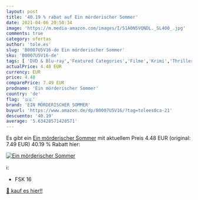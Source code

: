 ```yaml
---
layout: post
title: '40.19 % rabat auf Ein mörderischer Sommer'
date: 2021-04-06 20:50:34
image: 'https://m.media-amazon.com/images/I/51A0N5VQNDL._SL400_.jpg'
comments: true
category: ofertas
author: 'tole.es'
slug: 'B0007U5V16-de Ein mörderischer Sommer'
sku: 'B0007U5V16-de'
tags: [ 'DVD & Blu-ray','Featured Categories','Filme','Krimi','Thriller','ein mörderischer sommer', ]
actualPrice: 4.48 EUR
currency: EUR
price: 4.48
comparePrice: 7.49 EUR
prodname: 'Ein mörderischer Sommer'
country: 'de'
flag: '🇩🇪'
brand: 'EIN MÖRDERISCHER SOMMER'
buyurl: 'https://www.amazon.de/dp/B0007U5V16/?tag=tolees0ca-21'
descuento: '40.19'
average: '5.63428571428571'
---
```


Es gibt ein [Ein mörderischer Sommer](https://www.amazon.de/dp/B0007U5V16/?tag=tolees0ca-21) mit aktuellem Preis 4.48 EUR (original: 7.49 EUR) 40.19 % Rabatt hier:

[![Ein mörderischer Sommer](https://m.media-amazon.com/images/I/51A0N5VQNDL._SL400_.jpg)](https://www.amazon.de/dp/B0007U5V16/?tag=tolees0ca-21)

ℹ️:

- FSK 16

[🛒 kauf es hier!!](https://www.amazon.de/dp/B0007U5V16/?tag=tolees0ca-21)
